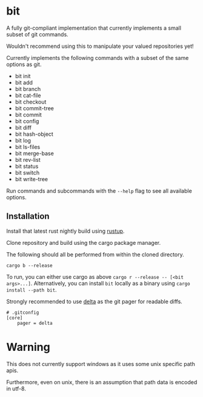 # bit

A fully git-compliant implementation that currently implements a small subset of git
commands.

Wouldn't recommend using this to manipulate your valued repositories yet!

Currently implements the following commands with a subset of the same options as git.

- bit init
- bit add
- bit branch
- bit cat-file
- bit checkout
- bit commit-tree
- bit commit
- bit config
- bit diff
- bit hash-object
- bit log
- bit ls-files
- bit merge-base
- bit rev-list
- bit status
- bit switch
- bit write-tree

Run commands and subcommands with the `--help` flag to see all available options.

## Installation

Install that latest rust nightly build using [rustup](https://rustup.rs/).

Clone repository and build using the cargo package manager.

The following should all be performed from within the cloned directory.

`cargo b --release`

To run, you can either use cargo as above `cargo r --release -- [<bit args>...]`.
Alternatively, you can install `bit` locally as a binary using `cargo install --path bit`.

Strongly recommended to use [delta](https://github.com/dandavison/delta) as the git pager for readable diffs.

```
# .gitconfig
[core]
    pager = delta
```

# Warning

This does not currently support windows as it uses some unix specific path apis.

Furthermore, even on unix, there is an assumption that path data is encoded in utf-8.
